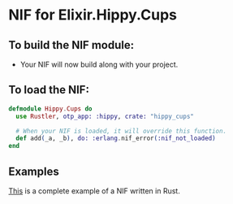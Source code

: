 # NIF for Elixir.Hippy.Cups

## To build the NIF module:

- Your NIF will now build along with your project.

## To load the NIF:

```elixir
defmodule Hippy.Cups do
  use Rustler, otp_app: :hippy, crate: "hippy_cups"

  # When your NIF is loaded, it will override this function.
  def add(_a, _b), do: :erlang.nif_error(:nif_not_loaded)
end
```

## Examples

[This](https://github.com/rusterlium/NifIo) is a complete example of a NIF written in Rust.
